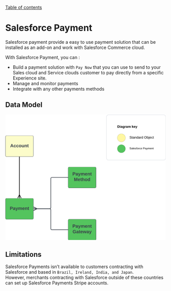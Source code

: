 [Table of contents](../Documentation.md)
# Salesforce Payment
Salesforce payment provide a easy to use payment solution that can be installed as an add-on and work with Salesforce Commerce cloud.

With Salesforce Payment, you can :
- Build a payment solution with `Pay Now` that you can use to send to your Sales cloud and Service clouds customer to pay directly from a specific Experience site.
- Manage and monitor payments
- Integrate with any other payments methods

## Data Model
![Data Model](../../Images/CTA%20-%20Diagrams%20-%20Payment%20-%20Data%20model.png)

## Limitations
Salesforce Payments isn’t available to customers contracting with Salesforce and based in 
`Brazil, Ireland, India, and Japan`.\
However, merchants contracting with Salesforce outside of these countries can set up Salesforce Payments Stripe accounts.